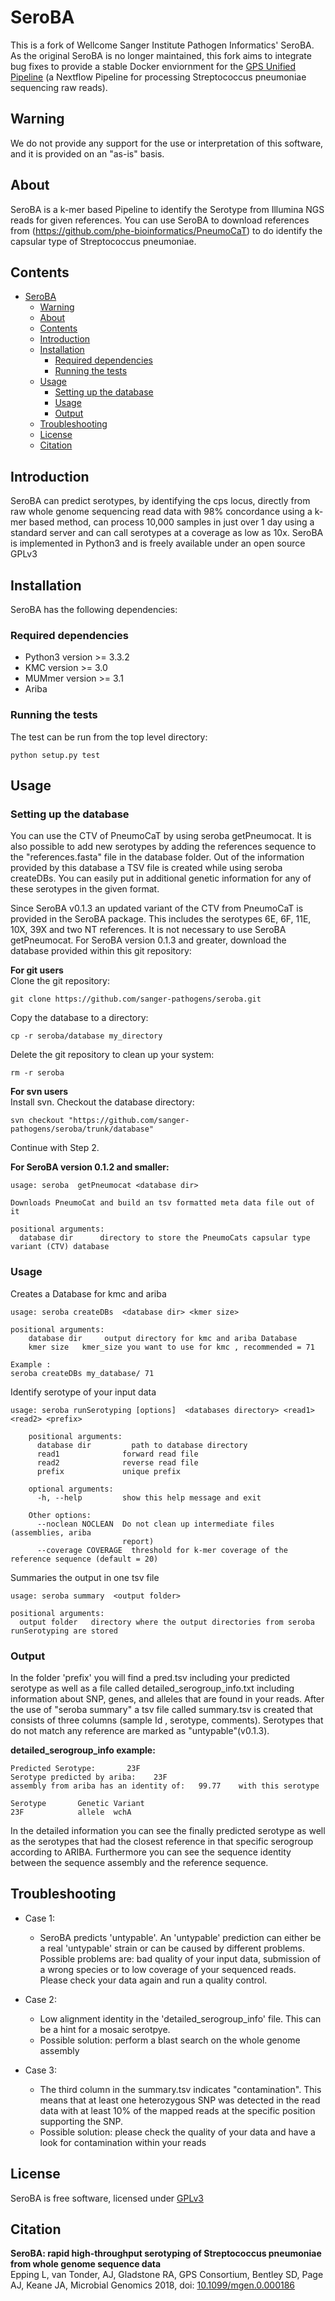 # SeroBA
This is a fork of Wellcome Sanger Institute Pathogen Informatics' SeroBA. As the original SeroBA is no longer maintained, this fork aims to integrate bug fixes to provide a stable Docker enviornment for the [GPS Unified Pipeline](https://github.com/HarryHung/gps-unified-pipeline) (a Nextflow Pipeline for processing Streptococcus pneumoniae sequencing raw reads). 

## Warning
We do not provide any support for the use or interpretation of this software, and it is provided on an "as-is" basis.

## About 
SeroBA is a k-mer based Pipeline to identify the Serotype from Illumina NGS reads for given references. You can use SeroBA to download references from (https://github.com/phe-bioinformatics/PneumoCaT) to do identify the capsular type of Streptococcus pneumoniae.


## Contents
- [SeroBA](#seroba)
  - [Warning](#warning)
  - [About](#about)
  - [Contents](#contents)
  - [Introduction](#introduction)
  - [Installation](#installation)
    - [Required dependencies](#required-dependencies)
    - [Running the tests](#running-the-tests)
  - [Usage](#usage)
    - [Setting up the database](#setting-up-the-database)
    - [Usage](#usage-1)
    - [Output](#output)
  - [Troubleshooting](#troubleshooting)
  - [License](#license)
  - [Citation](#citation)

## Introduction
SeroBA can predict serotypes, by identifying the cps locus, directly from raw whole genome sequencing read data with 98% concordance using a k-mer based method, can process 10,000 samples in just over 1 day using a standard server and can call serotypes at a coverage as low as 10x. SeroBA is implemented in Python3 and is freely available under an open source GPLv3

## Installation
SeroBA has the following dependencies:

### Required dependencies
* Python3 version >= 3.3.2
* KMC version >= 3.0
* MUMmer version >= 3.1
* Ariba

### Running the tests
The test can be run from the top level directory:  

```
python setup.py test
```

## Usage
### Setting up the database
You can use the CTV of PneumoCaT by using seroba  getPneumocat. It is also possible to add new serotypes by adding the references sequence to the "references.fasta" file in the database folder. Out of the information provided by this database a TSV file is created while using seroba createDBs. You can easily put in additional genetic information for any of these serotypes in the given format.

Since SeroBA v0.1.3 an updated variant of the CTV from PneumoCaT is provided in the SeroBA package. This includes the serotypes 6E, 6F, 11E, 10X, 39X and two NT references. It is not necessary to use SeroBA getPneumocat.
For SeroBA version 0.1.3 and greater, download the database provided within this git repository:

__For git users__  
Clone the git repository:
```
git clone https://github.com/sanger-pathogens/seroba.git
```

Copy the database to a directory:
```
cp -r seroba/database my_directory
```

Delete the git repository to clean up your system:
```
rm -r seroba
```

__For svn users__  
Install svn. Checkout the database directory:
```
svn checkout "https://github.com/sanger-pathogens/seroba/trunk/database"
```
Continue with Step 2.

__For SeroBA version 0.1.2 and smaller:__
```
usage: seroba  getPneumocat <database dir>

Downloads PneumoCat and build an tsv formatted meta data file out of it

positional arguments:
  database dir      directory to store the PneumoCats capsular type variant (CTV) database
```

### Usage
Creates a Database for kmc and ariba
```
usage: seroba createDBs  <database dir> <kmer size>

positional arguments:
    database dir     output directory for kmc and ariba Database
    kmer size   kmer_size you want to use for kmc , recommended = 71

Example : 
seroba createDBs my_database/ 71
```
Identify serotype of your input data
```
usage: seroba runSerotyping [options]  <databases directory> <read1> <read2> <prefix>

    positional arguments:
      database dir         path to database directory
      read1              forward read file
      read2              reverse read file
      prefix             unique prefix

    optional arguments:
      -h, --help         show this help message and exit

    Other options:
      --noclean NOCLEAN  Do not clean up intermediate files (assemblies, ariba
                         report)
      --coverage COVERAGE  threshold for k-mer coverage of the reference sequence (default = 20)                         
```

Summaries the output in one tsv file
```
usage: seroba summary  <output folder>

positional arguments:
  output folder   directory where the output directories from seroba runSerotyping are stored
```   

### Output
In the folder 'prefix' you will find a pred.tsv including your predicted serotype as well as a file called detailed_serogroup_info.txt including information about SNP, genes, and alleles that are found in your reads. After the use of "seroba summary" a tsv file called summary.tsv is created that consists of three columns (sample Id , serotype, comments). Serotypes that do not match any reference are marked as "untypable"(v0.1.3).

__detailed_serogroup_info example:__
```
Predicted Serotype:       23F
Serotype predicted by ariba:    23F
assembly from ariba has an identity of:   99.77    with this serotype

Serotype       Genetic Variant
23F            allele  wchA
```
In the detailed information you can see the finally predicted serotype as well as the serotypes that had the closest reference in that specific serogroup according to ARIBA. Furthermore you can see the sequence identity between the sequence assembly and the reference sequence.  

## Troubleshooting
* Case 1:
	* SeroBA predicts 'untypable'. An 'untypable' prediction can either be a
real 'untypable' strain or can be caused by different problems. Possible problems are:
bad quality of your input data, submission of a wrong species or to low coverage
of your sequenced reads. Please check your data again and run a quality control.

* Case 2:
	* 	Low alignment identity in the 'detailed_serogroup_info' file. This can
be a hint for a mosaic serotpye.
	* Possible solution: perform a blast search on the whole genome assembly

* Case 3:
	* The third column in the summary.tsv indicates "contamination". This means that
    at least one heterozygous SNP was detected in the read data with at least
    10% of the mapped reads at the specific position supporting the SNP.
	* Possible solution: please check the quality of your data and have a look
    for contamination within your reads

## License
SeroBA is free software, licensed under [GPLv3](https://github.com/sanger-pathogens/seroba/blob/master/LICENSE)

## Citation
__SeroBA: rapid high-throughput serotyping of Streptococcus pneumoniae from whole genome sequence data__  
Epping L, van Tonder, AJ, Gladstone RA, GPS Consortium, Bentley SD, Page AJ, Keane JA, Microbial Genomics 2018, doi: [10.1099/mgen.0.000186](http://mgen.microbiologyresearch.org/content/journal/mgen/10.1099/mgen.0.000186)